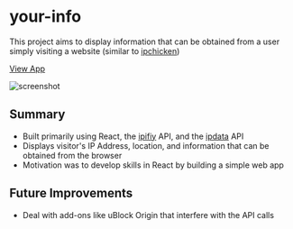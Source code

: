 # your-info
This project aims to display information that can be obtained from a user simply visiting a website (similar to [ipchicken](https://www.ipchicken.com/))

[View App](https://toptester1.github.io/user-info/)

![screenshot](https://github.com/toptester1/user-info/blob/master/public/images/screenshot.png)

## Summary

* Built primarily using React, the [ipifiy](https://www.ipify.org/) API, and the [ipdata](https://ipdata.co/) API
* Displays visitor's IP Address, location, and information that can be obtained from the browser
* Motivation was to develop skills in React by building a simple web app

## Future Improvements

* Deal with add-ons like uBlock Origin that interfere with the API calls